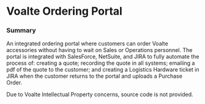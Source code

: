 # Voalte Ordering Portal

### Summary
An integrated ordering portal where customers can order Voalte accessories without having to wait on Sales or Operations personnel. The portal is integrated with SalesForce, NetSuite, and JIRA to fully automate the process of: creating a quote; recording the quote in all systems; emailing a pdf of the quote to the customer; and creating a Logistics Hardware ticket in JIRA when the customer returns to the portal and uploads a Purchase Order. 

Due to Voalte Intellectual Property concerns, source code is not provided. 
